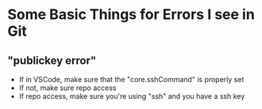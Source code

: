 # Some Basic Things for Errors I see in Git

## "publickey error"

- If in VSCode, make sure that the "core.sshCommand" is properly set
- If not, make sure repo access
- If repo access, make sure you're using "ssh" and you have a ssh key

